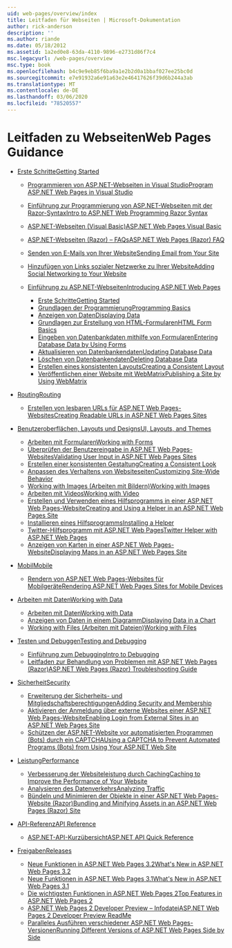 ```yaml
---
uid: web-pages/overview/index
title: Leitfaden für Webseiten | Microsoft-Dokumentation
author: rick-anderson
description: ''
ms.author: riande
ms.date: 05/18/2012
ms.assetid: 1a2ed0e8-63da-4110-9896-e2731d86f7c4
msc.legacyurl: /web-pages/overview
msc.type: book
ms.openlocfilehash: b4c9e9eb85f6ba9a1e2b2d0a1bbaf027ee25bc0d
ms.sourcegitcommit: e7e91932a6e91a63e2e46417626f39d6b244a3ab
ms.translationtype: MT
ms.contentlocale: de-DE
ms.lasthandoff: 03/06/2020
ms.locfileid: "78520557"
---
```

# <a name="web-pages-guidance"></a><span data-ttu-id="1f845-102">Leitfaden zu Webseiten</span><span class="sxs-lookup"><span data-stu-id="1f845-102">Web Pages Guidance</span></span>

- [<span data-ttu-id="1f845-103">Erste Schritte</span><span class="sxs-lookup"><span data-stu-id="1f845-103">Getting Started</span></span>](getting-started/index.md)

    - [<span data-ttu-id="1f845-104">Programmieren von ASP.NET-Webseiten in Visual Studio</span><span class="sxs-lookup"><span data-stu-id="1f845-104">Program ASP.NET Web Pages in Visual Studio</span></span>](getting-started/program-asp-net-web-pages-in-visual-studio.md)
    - [<span data-ttu-id="1f845-105">Einführung zur Programmierung von ASP.NET-Webseiten mit der Razor-Syntax</span><span class="sxs-lookup"><span data-stu-id="1f845-105">Intro to ASP.NET Web Programming Razor Syntax</span></span>](getting-started/introducing-razor-syntax-c.md)
    - [<span data-ttu-id="1f845-106">ASP.NET-Webseiten (Visual Basic)</span><span class="sxs-lookup"><span data-stu-id="1f845-106">ASP.NET Web Pages Visual Basic</span></span>](getting-started/introducing-razor-syntax-vb.md)
    - [<span data-ttu-id="1f845-107">ASP.NET-Webseiten (Razor) – FAQs</span><span class="sxs-lookup"><span data-stu-id="1f845-107">ASP.NET Web Pages (Razor) FAQ</span></span>](getting-started/aspnet-web-pages-razor-faq.md)
    - [<span data-ttu-id="1f845-108">Senden von E-Mails von Ihrer Website</span><span class="sxs-lookup"><span data-stu-id="1f845-108">Sending Email from Your Site</span></span>](getting-started/11-adding-email-to-your-web-site.md)
    - [<span data-ttu-id="1f845-109">Hinzufügen von Links sozialer Netzwerke zu Ihrer Website</span><span class="sxs-lookup"><span data-stu-id="1f845-109">Adding Social Networking to Your Website</span></span>](getting-started/13-adding-social-networking-to-your-web-site.md)
    - [<span data-ttu-id="1f845-110">Einführung zu ASP.NET-Webseiten</span><span class="sxs-lookup"><span data-stu-id="1f845-110">Introducing ASP.NET Web Pages</span></span>](getting-started/introducing-aspnet-web-pages-2/index.md)

        - [<span data-ttu-id="1f845-111">Erste Schritte</span><span class="sxs-lookup"><span data-stu-id="1f845-111">Getting Started</span></span>](getting-started/introducing-aspnet-web-pages-2/getting-started.md)
        - [<span data-ttu-id="1f845-112">Grundlagen der Programmierung</span><span class="sxs-lookup"><span data-stu-id="1f845-112">Programming Basics</span></span>](getting-started/introducing-aspnet-web-pages-2/intro-to-web-pages-programming.md)
        - [<span data-ttu-id="1f845-113">Anzeigen von Daten</span><span class="sxs-lookup"><span data-stu-id="1f845-113">Displaying Data</span></span>](getting-started/introducing-aspnet-web-pages-2/displaying-data.md)
        - [<span data-ttu-id="1f845-114">Grundlagen zur Erstellung von HTML-Formularen</span><span class="sxs-lookup"><span data-stu-id="1f845-114">HTML Form Basics</span></span>](getting-started/introducing-aspnet-web-pages-2/form-basics.md)
        - [<span data-ttu-id="1f845-115">Eingeben von Datenbankdaten mithilfe von Formularen</span><span class="sxs-lookup"><span data-stu-id="1f845-115">Entering Database Data by Using Forms</span></span>](getting-started/introducing-aspnet-web-pages-2/entering-data.md)
        - [<span data-ttu-id="1f845-116">Aktualisieren von Datenbankendaten</span><span class="sxs-lookup"><span data-stu-id="1f845-116">Updating Database Data</span></span>](getting-started/introducing-aspnet-web-pages-2/updating-data.md)
        - [<span data-ttu-id="1f845-117">Löschen von Datenbankendaten</span><span class="sxs-lookup"><span data-stu-id="1f845-117">Deleting Database Data</span></span>](getting-started/introducing-aspnet-web-pages-2/deleting-data.md)
        - [<span data-ttu-id="1f845-118">Erstellen eines konsistenten Layouts</span><span class="sxs-lookup"><span data-stu-id="1f845-118">Creating a Consistent Layout</span></span>](getting-started/introducing-aspnet-web-pages-2/layouts.md)
        - [<span data-ttu-id="1f845-119">Veröffentlichen einer Website mit WebMatrix</span><span class="sxs-lookup"><span data-stu-id="1f845-119">Publishing a Site by Using WebMatrix</span></span>](getting-started/introducing-aspnet-web-pages-2/publishing.md)
- [<span data-ttu-id="1f845-120">Routing</span><span class="sxs-lookup"><span data-stu-id="1f845-120">Routing</span></span>](routing/index.md)

    - [<span data-ttu-id="1f845-121">Erstellen von lesbaren URLs für ASP.NET Web Pages-Websites</span><span class="sxs-lookup"><span data-stu-id="1f845-121">Creating Readable URLs in ASP.NET Web Pages Sites</span></span>](routing/creating-readable-urls-in-aspnet-web-pages-sites.md)
- [<span data-ttu-id="1f845-122">Benutzeroberflächen, Layouts und Designs</span><span class="sxs-lookup"><span data-stu-id="1f845-122">UI, Layouts, and Themes</span></span>](ui-layouts-and-themes/index.md)

    - [<span data-ttu-id="1f845-123">Arbeiten mit Formularen</span><span class="sxs-lookup"><span data-stu-id="1f845-123">Working with Forms</span></span>](ui-layouts-and-themes/4-working-with-forms.md)
    - [<span data-ttu-id="1f845-124">Überprüfen der Benutzereingabe in ASP.NET Web Pages-Websites</span><span class="sxs-lookup"><span data-stu-id="1f845-124">Validating User Input in ASP.NET Web Pages Sites</span></span>](ui-layouts-and-themes/validating-user-input-in-aspnet-web-pages-sites.md)
    - [<span data-ttu-id="1f845-125">Erstellen einer konsistenten Gestaltung</span><span class="sxs-lookup"><span data-stu-id="1f845-125">Creating a Consistent Look</span></span>](ui-layouts-and-themes/3-creating-a-consistent-look.md)
    - [<span data-ttu-id="1f845-126">Anpassen des Verhaltens von Websiteseiten</span><span class="sxs-lookup"><span data-stu-id="1f845-126">Customizing Site-Wide Behavior</span></span>](ui-layouts-and-themes/18-customizing-site-wide-behavior.md)
    - [<span data-ttu-id="1f845-127">Working with Images (Arbeiten mit Bildern)</span><span class="sxs-lookup"><span data-stu-id="1f845-127">Working with Images</span></span>](ui-layouts-and-themes/9-working-with-images.md)
    - [<span data-ttu-id="1f845-128">Arbeiten mit Videos</span><span class="sxs-lookup"><span data-stu-id="1f845-128">Working with Video</span></span>](ui-layouts-and-themes/10-working-with-video.md)
    - [<span data-ttu-id="1f845-129">Erstellen und Verwenden eines Hilfsprogramms in einer ASP.NET Web Pages-Website</span><span class="sxs-lookup"><span data-stu-id="1f845-129">Creating and Using a Helper in an ASP.NET Web Pages Site</span></span>](ui-layouts-and-themes/creating-and-using-a-helper-in-an-aspnet-web-pages-site.md)
    - [<span data-ttu-id="1f845-130">Installieren eines Hilfsprogramms</span><span class="sxs-lookup"><span data-stu-id="1f845-130">Installing a Helper</span></span>](ui-layouts-and-themes/installing-helpers.md)
    - [<span data-ttu-id="1f845-131">Twitter-Hilfsprogramm mit ASP.NET Web Pages</span><span class="sxs-lookup"><span data-stu-id="1f845-131">Twitter Helper with ASP.NET Web Pages</span></span>](ui-layouts-and-themes/twitter-helper.md)
    - [<span data-ttu-id="1f845-132">Anzeigen von Karten in einer ASP.NET Web Pages-Website</span><span class="sxs-lookup"><span data-stu-id="1f845-132">Displaying Maps in an ASP.NET Web Pages Site</span></span>](ui-layouts-and-themes/displaying-maps-in-an-aspnet-web-pages-site.md)
- [<span data-ttu-id="1f845-133">Mobil</span><span class="sxs-lookup"><span data-stu-id="1f845-133">Mobile</span></span>](mobile/index.md)

    - [<span data-ttu-id="1f845-134">Rendern von ASP.NET Web Pages-Websites für Mobilgeräte</span><span class="sxs-lookup"><span data-stu-id="1f845-134">Rendering ASP.NET Web Pages Sites for Mobile Devices</span></span>](mobile/rendering-aspnet-web-pages-sites-for-mobile-devices.md)
- [<span data-ttu-id="1f845-135">Arbeiten mit Daten</span><span class="sxs-lookup"><span data-stu-id="1f845-135">Working with Data</span></span>](data/index.md)

    - [<span data-ttu-id="1f845-136">Arbeiten mit Daten</span><span class="sxs-lookup"><span data-stu-id="1f845-136">Working with Data</span></span>](data/5-working-with-data.md)
    - [<span data-ttu-id="1f845-137">Anzeigen von Daten in einem Diagramm</span><span class="sxs-lookup"><span data-stu-id="1f845-137">Displaying Data in a Chart</span></span>](data/7-displaying-data-in-a-chart.md)
    - [<span data-ttu-id="1f845-138">Working with Files (Arbeiten mit Dateien)</span><span class="sxs-lookup"><span data-stu-id="1f845-138">Working with Files</span></span>](data/working-with-files.md)
- [<span data-ttu-id="1f845-139">Testen und Debuggen</span><span class="sxs-lookup"><span data-stu-id="1f845-139">Testing and Debugging</span></span>](testing-and-debugging/index.md)

    - [<span data-ttu-id="1f845-140">Einführung zum Debugging</span><span class="sxs-lookup"><span data-stu-id="1f845-140">Intro to Debugging</span></span>](testing-and-debugging/introduction-to-debugging.md)
    - [<span data-ttu-id="1f845-141">Leitfaden zur Behandlung von Problemen mit ASP.NET Web Pages (Razor)</span><span class="sxs-lookup"><span data-stu-id="1f845-141">ASP.NET Web Pages (Razor) Troubleshooting Guide</span></span>](testing-and-debugging/aspnet-web-pages-razor-troubleshooting-guide.md)
- [<span data-ttu-id="1f845-142">Sicherheit</span><span class="sxs-lookup"><span data-stu-id="1f845-142">Security</span></span>](security/index.md)

    - [<span data-ttu-id="1f845-143">Erweiterung der Sicherheits- und Mitgliedschaftsberechtigungen</span><span class="sxs-lookup"><span data-stu-id="1f845-143">Adding Security and Membership</span></span>](security/16-adding-security-and-membership.md)
    - [<span data-ttu-id="1f845-144">Aktivieren der Anmeldung über externe Websites einer ASP.NET Web Pages-Website</span><span class="sxs-lookup"><span data-stu-id="1f845-144">Enabling Login from External Sites in an ASP.NET Web Pages Site</span></span>](security/enabling-login-from-external-sites-in-an-aspnet-web-pages-site.md)
    - [<span data-ttu-id="1f845-145">Schützen der ASP.NET-Website vor automatisierten Programmen (Bots) durch ein CAPTCHA</span><span class="sxs-lookup"><span data-stu-id="1f845-145">Using a CAPTCHA to Prevent Automated Programs (Bots) from Using Your ASP.NET Web Site</span></span>](security/using-a-catpcha-to-prevent-automated-programs-bots-from-using-your-aspnet-web-site.md)
- [<span data-ttu-id="1f845-146">Leistung</span><span class="sxs-lookup"><span data-stu-id="1f845-146">Performance</span></span>](performance-and-traffic/index.md)

    - [<span data-ttu-id="1f845-147">Verbesserung der Websiteleistung durch Caching</span><span class="sxs-lookup"><span data-stu-id="1f845-147">Caching to Improve the Performance of Your Website</span></span>](performance-and-traffic/15-caching-to-improve-the-performance-of-your-website.md)
    - [<span data-ttu-id="1f845-148">Analysieren des Datenverkehrs</span><span class="sxs-lookup"><span data-stu-id="1f845-148">Analyzing Traffic</span></span>](performance-and-traffic/14-analyzing-traffic.md)
    - [<span data-ttu-id="1f845-149">Bündeln und Minimieren der Objekte in einer ASP.NET Web Pages-Website (Razor)</span><span class="sxs-lookup"><span data-stu-id="1f845-149">Bundling and Minifying Assets in an ASP.NET Web Pages (Razor) Site</span></span>](performance-and-traffic/bundling-and-minifying-assets-in-an-aspnet-web-pages-razor-site.md)
- [<span data-ttu-id="1f845-150">API-Referenz</span><span class="sxs-lookup"><span data-stu-id="1f845-150">API Reference</span></span>](api-reference/index.md)

    - [<span data-ttu-id="1f845-151">ASP.NET-API-Kurzübersicht</span><span class="sxs-lookup"><span data-stu-id="1f845-151">ASP.NET API Quick Reference</span></span>](api-reference/asp-net-web-pages-api-reference.md)
- [<span data-ttu-id="1f845-152">Freigaben</span><span class="sxs-lookup"><span data-stu-id="1f845-152">Releases</span></span>](releases/index.md)

    - [<span data-ttu-id="1f845-153">Neue Funktionen in ASP.NET Web Pages 3.2</span><span class="sxs-lookup"><span data-stu-id="1f845-153">What's New in ASP.NET Web Pages 3.2</span></span>](releases/whats-new-in-aspnet-web-pages-32.md)
    - [<span data-ttu-id="1f845-154">Neue Funktionen in ASP.NET Web Pages 3.1</span><span class="sxs-lookup"><span data-stu-id="1f845-154">What's New in ASP.NET Web Pages 3.1</span></span>](releases/whats-new-aspnet-web-pages-31.md)
    - [<span data-ttu-id="1f845-155">Die wichtigsten Funktionen in ASP.NET Web Pages 2</span><span class="sxs-lookup"><span data-stu-id="1f845-155">Top Features in ASP.NET Web Pages 2</span></span>](releases/top-features-in-web-pages-2.md)
    - [<span data-ttu-id="1f845-156">ASP.NET Web Pages 2 Developer Preview – Infodatei</span><span class="sxs-lookup"><span data-stu-id="1f845-156">ASP.NET Web Pages 2 Developer Preview ReadMe</span></span>](releases/aspnet-web-pages-2-developer-preview-readme.md)
    - [<span data-ttu-id="1f845-157">Paralleles Ausführen verschiedener ASP.NET Web Pages-Versionen</span><span class="sxs-lookup"><span data-stu-id="1f845-157">Running Different Versions of ASP.NET Web Pages Side by Side</span></span>](releases/running-v1-and-v2-sites-side-by-side.md)
